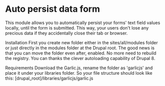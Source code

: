 Auto persist data form
=======

This module allows you to automatically persist your forms' text field values locally, until the form is submitted. This way, your users don't lose any precious data if they accidentally close their tab or browser.

Installation
First you create new folder either in the sites/all/modules folder or just directly in the modules folder at the Drupal root. The good news is that you can move the folder even after, enabled. No more need to rebuild the registry. You can thanks the clever autoloading capability of Drupal 8.

Requirements
Download the Garlic.js, rename the folder as 'garlicjs' and place it under your libraries folder. So your file structure should look like this: [drupal_root]/libraries/garlicjs/garlic.js